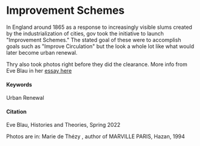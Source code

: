 # Improvement Schemes 

In England around 1865 as a response to increasingly visible slums created by the industrialization of cities, gov took the initiative to launch "Improvement Schemes." The stated goal of these were to accomplish goals such as "Improve Circulation" but the look a whole lot like what would later become urban renewal.  

Thry also took photos right before they did the clearance. More info from Eve Blau in her [essay here](http://gofile.me/6WhDC/NcvwDcwgg)

#### Keywords
Urban Renewal

#### Citation
Eve Blau, Histories and Theories, Spring 2022

Photos are in: Marie de Thézy , author of MARVILLE PARIS, Hazan, 1994

